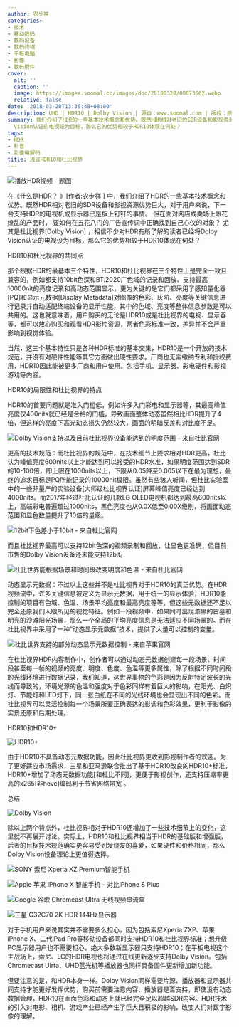 ```yaml
---
author: 农步祥
categories:
- 技术
- 移动数码
- 数码设备
- 数码终端
- 平板电脑
- 影像
- 数码附件
cover:
  alt: ''
  caption: ''
  image: https://images.soomal.cc/images/doc/20180320/00073662.webp
  relative: false
date: '2018-03-20T13:36:48+08:00'
description: UHD | HDR10 | Dolby Vision | 源自：www.soomal.com | 版权：原创 |  平均/总评分：09.10/182
summary: 我们介绍了HDR的一些基本技术概念和优势。既然HDR相对老旧的SDR设备和影视资源优势巨大，对于用户来说，下一台支持HDR的电视机或显示器已是板上钉钉的事情。相信不少对HDR有所了解的读者已经将Dolby
  Vision认证的电视设为目标，那么它的优势相较于HDR10体现在何处？
tags:
- HDR
- 科普
- 影像编解码
title: 浅谈HDR10和杜比视界
---
```


![播放HDR视频 - 题图](https://images.soomal.cc/images/doc/20171109/00071431.webp)



在《什么是HDR？ 》[作者:农步祥 ]
中，我们介绍了HDR的一些基本技术概念和优势。既然HDR相对老旧的SDR设备和影视资源优势巨大，对于用户来说，下一台支持HDR的电视机或显示器已是板上钉钉的事情。
  但在面对网店或卖场上眼花缭乱的产品时， 要如何在五花八门的广告宣传词中正确找到自己心仪的对象？
  尤其是杜比视界[Dolby Vision] ，相信不少对HDR有所了解的读者已经将Dolby Vision认证的电视设为目标，那么它的优势相较于HDR10体现在何处？



HDR10和杜比视界的共同点



那个根据HDR的最基本三个特性，HDR10和杜比视界在三个特性上是完全一致且兼容的，例如都支持10bit色深和BT.2020广色域的记录和回放、支持最高10000nit的亮度记录和高动态范围显示，更为关键的是它们都采用了感知量化器[PQ]和显示元数据[Display Metadata]对图像的色彩、灰阶、亮度等关键信息进行记录并自动适配终端设备的显示性能，其中的色域、亮度等整体信息参数是可以共用的。这也就意味着，用户购买的无论是HDR10或是杜比视界的电视、显示器等，都可以放心购买和观看HDR影片资源，两者色彩标准一致，差异并不会严重影响到视觉体验。



当然，这三个基本特性只是各种HDR标准的基本交集，HDR10是一个开放的技术规范，并没有对硬件性能等其它方面做出硬性要求。厂商也无需缴纳专利和授权费用，HDR10因此能被更多厂商和用户使用。包括手机、显示器、彩电硬件和影视游戏等内容。



HDR10的局限性和杜比视界的特点



HDR10的首要问题就是准入门槛低，例如许多入门彩电和显示器等，其最高峰值亮度仅400nits就已经是合格的门槛，导致画面整体动态虽然相比HDR提升了4倍，但这样的亮度下高光动态损失仍然较大，画面的明暗反差和对比度不足。



![Dolby Vision支持以及目前杜比视界设备能达到的明度范围 - 来自杜比官网](https://images.soomal.cc/images/doc/20180320/00073656.webp)



更高的技术规范：而杜比视界的规范中，在技术细节上要求相对HDR更高，杜比认为峰值亮度600nits以上才能达到可以接受的HDR水准，如果明度范围达到SDR的10-100倍，即上限在1000nits以上，下限从0.05降至0.005以下在最为理想，最终的追求目标是PQ所能记录的10000nit极限。虽然有些骇人听闻，但杜比实验室中的一些非量产的实验设备[大师级杜比视界认证]屏幕峰值亮度已经达到4000nits。而2017年经过杜比认证的几款LG OLED电视机都达到最高600nits以上，高端彩电普遍超过1000nits，黑色亮度也从0.0X低至0.00X级别，将画面动态范围和显色数量提升了10倍的量级。



![12bit下色差小于10bit - 来自杜比官网](https://images.soomal.cc/images/doc/20180320/00073657.webp)



而且杜比视界最高可以支持12bit色深的视频录制和回放，让显色更准确，但目前市售的Dolby Vision设备还未能支持12bit。



![杜比世界能根据场景和时间段改变明度和色温 - 来自杜比官网](https://images.soomal.cc/images/doc/20180320/00073658.webp)



动态显示元数据：不过以上这些并不是杜比视界对于HDR10的真正优势。在HDR视频流中，许多关键信息被定义为显示元数据，用于统一的显示体验，HDR10能控制的项目有色域、色温、场景平均亮度和最高亮度等等，但这些元数据还不足以完全还原我们人眼所见的视觉特征。例如一段视频中，如果同时出现漆黑的古墓和明亮的沙滩阳光场景，那么一个全局的平均亮度信息是无法适应不同场景的。而在杜比视界中采用了一种“动态显示元数据”技术，提供了大量可以控制的变量。



![杜比世界支持的部分动态显示元数据控制 - 来自苹果官网](https://images.soomal.cc/images/doc/20180320/00073659.webp)



在杜比视界HDR内容制作中，创作者可以通过动态元数据创建每一段场景、时间段甚至每一帧的视频的亮度、明度、色度、色温等更多属性，除了根据不同时间段的光线环境进行数据记录，我们知道，这世界事物的色彩是因为反射特定波长的光线而导致的，环境光源的色温和强度对于色彩同样有着巨大的影响，在阳光、白炽灯、节能灯和LED灯下，同一张白纸在不同的光线环境也会显现出不同的色彩。而杜比视界可以灵活控制每一个场景所要正确表达的影调和色彩效果，更利于影像的实景还原和后期处理。



HDR10和HDR10+



![HDR10+](https://images.soomal.cc/images/doc/20180320/00073660.webp)



由于HDR10不具备动态元数据功能，因此杜比视界更收到影视制作者的欢迎。为了更好适应市场需求，三星和亚马逊联合推出了基于HDR10改良的HDR10+标准，HDR10+增加了动态元数据功能[和杜比不同]，更便于影视创作，还支持压缩率更高的x265[非hevc]编码利于节省网络带宽 。



总结



![Dolby Vision](https://images.soomal.cc/images/doc/20180320/00073661.webp)



除以上两个特点外，杜比视界相对于HDR10还增加了一些技术细节上的变化，这里就不再展开讨论。实际上，HDR10和杜比视界相当于HDR的基础版和增强版，后者的目标技术规范确实更容易受到发烧友的喜爱，如果硬件和价格相同，那么Dolby Vision设备理论上更值得选择。



![SONY 索尼 Xperia XZ Premium智能手机](https://images.soomal.cc/images/doc/20170612/00068414_01.webp)



![Apple 苹果 iPhone X 智能手机 - 对比iPhone 8 Plus](https://images.soomal.cc/images/doc/20171117/00071642_01.webp)



![Google 谷歌 Chromcast Ultra 无线视频串流盒](https://images.soomal.cc/images/doc/20171227/00072535_01.webp)



![三星 G32C70 2K HDR 144Hz显示器](https://images.soomal.cc/images/doc/20180305/00073474_01.webp)



对于手机用户来说其实并不需要多么担心，因为包括索尼Xperia ZXP、苹果iPhone X、二代iPad Pro等移动设备都同时支持HDR10和杜比视界标准；想升级PC显示器用户也不需要担心，绝大多数新显示器只支持HDR10；在平板电视这个主战场上，索尼、LG的HDR电视也将通过在线更新逐步支持Dolby Vision。包括Chromecast Ulrta、UHD蓝光机等播放器也同样具备固件更新增加新功能。



但要注意的是，和HDR本身一样。Dolby Vision同样需要片源、播放器和显示器共同支持才能更好发挥优势，购买前需要注意内容、播放器是否支持，即使没有动态数据管理，HDR10在画面色彩和动态上就已经完全足以超越SDR内容。HDR技术的引入对电影、相机、游戏产业已经产生了巨大且积极的影响，改变人们对数字影像的理解。